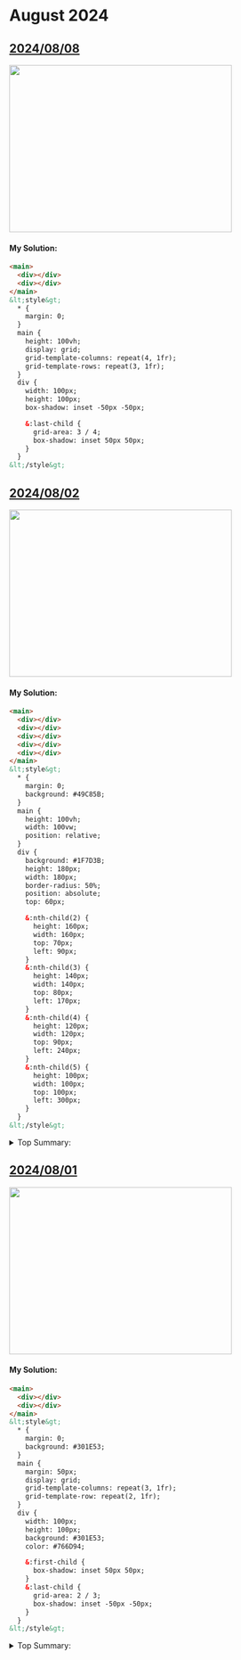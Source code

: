 # August 2024

## [2024/08/08](https://cssbattle.dev/play/uU6aVHI1ExrcGJEP8Bt4)

<img width="400px" height="300px" loading="lazy" src="https://firebasestorage.googleapis.com/v0/b/cssbattleapp.appspot.com/o/user%2Fe6YbeBahWNPT7VpE2rE2p85byxa2%2Ftargets%2Ftarget_mQzLHx6.png?alt=media">

#### My Solution:

```html
<main>
  <div></div>
  <div></div>
</main>
&lt;style&gt;
  * {
    margin: 0;
  }
  main {
    height: 100vh;
    display: grid;
    grid-template-columns: repeat(4, 1fr);
    grid-template-rows: repeat(3, 1fr);
  }
  div {
    width: 100px;
    height: 100px;
    box-shadow: inset -50px -50px;

    &:last-child {
      grid-area: 3 / 4;
      box-shadow: inset 50px 50px;
    }
  }
&lt;/style&gt;
```

## [2024/08/02](https://cssbattle.dev/play/CQQbSxYOzC3GHPUA8FKS)

<img width="400px" height="300px" loading="lazy" src="https://firebasestorage.googleapis.com/v0/b/cssbattleapp.appspot.com/o/user%2Fe6YbeBahWNPT7VpE2rE2p85byxa2%2Ftargets%2Ftarget_8a5pJMu.png?alt=media">

#### My Solution:

```html
<main>
  <div></div>
  <div></div>
  <div></div>
  <div></div>
  <div></div>
</main>
&lt;style&gt;
  * {
    margin: 0;
    background: #49C85B;
  }
  main {
    height: 100vh;
    width: 100vw;
    position: relative;
  }
  div {
    background: #1F7D3B;
    height: 180px;
    width: 180px;
    border-radius: 50%;
    position: absolute;
    top: 60px;

    &:nth-child(2) {
      height: 160px;
      width: 160px;
      top: 70px;
      left: 90px;
    }
    &:nth-child(3) {
      height: 140px;
      width: 140px;
      top: 80px;
      left: 170px;
    }
    &:nth-child(4) {
      height: 120px;
      width: 120px;
      top: 90px;
      left: 240px;
    }
    &:nth-child(5) {
      height: 100px;
      width: 100px;
      top: 100px;
      left: 300px;
    }
  }
&lt;/style&gt;
```

<details>
  <summary>Top Summary:</summary>
  <pre></pre>
</details>


## [2024/08/01](https://cssbattle.dev/play/CQQbSxYOzC3GHPUA8FKS)

<img width="400px" height="300px" loading="lazy" src="https://firebasestorage.googleapis.com/v0/b/cssbattleapp.appspot.com/o/user%2Fe6YbeBahWNPT7VpE2rE2p85byxa2%2Ftargets%2Ftarget_HiiHEOA.png?alt=media">

#### My Solution:

```html
<main>
  <div></div>
  <div></div>
</main>
&lt;style&gt;
  * {
    margin: 0;
    background: #301E53;
  }
  main {
    margin: 50px;
    display: grid;
    grid-template-columns: repeat(3, 1fr);
    grid-template-row: repeat(2, 1fr);
  }
  div {
    width: 100px;
    height: 100px;
    background: #301E53;
    color: #766D94;

    &:first-child {
      box-shadow: inset 50px 50px;
    }
    &:last-child {
      grid-area: 2 / 3;
      box-shadow: inset -50px -50px;
    }
  }
&lt;/style&gt;
```

<details>
  <summary>Top Summary:</summary>
  <pre>&lt;style&gt;*{box-shadow:-53q 53q,53q -53q,0 0 0 50px#766D94,inset 6in 0;color:301F52;*{margin:25%</pre>
</details>